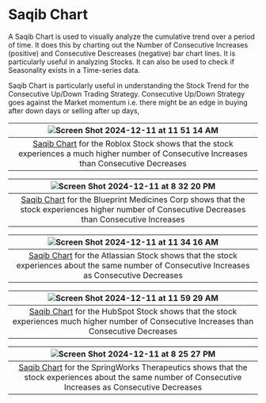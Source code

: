 # Saqib Chart
A Saqib Chart is used to visually analyze the cumulative trend over a period of time. It does this by charting out the Number of Consecutive Increases (positive) and Consecutive Descreases (negative) bar chart lines. It is particularly useful in analyzing Stocks. It can also be used to check if Seasonality exists in a Time-series data.

Saqib Chart is particularly useful in understanding the Stock Trend for the Consecutive Up/Down Trading Strategy. Consecutive Up/Down Strategy goes against the Market momentum i.e. there might be an edge in buying after down days or selling after up days, 

|![Screen Shot 2024-12-11 at 11 51 14 AM](https://github.com/user-attachments/assets/77c580c6-703a-431f-8298-0ad750d78a79)|
|:--:|
|[Saqib Chart](saqib-chart.md) for the Roblox Stock shows that the stock experiences a much higher number of Consecutive Increases than Consecutive Decreases|

|![Screen Shot 2024-12-11 at 8 32 20 PM](https://github.com/user-attachments/assets/5074b127-abf0-425b-a11c-0ec0c0f38361)|
|:--:|
|[Saqib Chart](saqib-chart.md) for the Blueprint Medicines Corp shows that the stock experiences higher number of Consecutive Decreases than Consecutive Increases|


|![Screen Shot 2024-12-11 at 11 34 16 AM](https://github.com/user-attachments/assets/e68253c0-4400-491f-8ac2-c20ede8ec028)|
|:--:|
|[Saqib Chart](saqib-chart.md) for the Atlassian Stock shows that the stock experiences about the same number of Consecutive Increases as Consecutive Decreases|

|![Screen Shot 2024-12-11 at 11 59 29 AM](https://github.com/user-attachments/assets/2d7b3296-6fdd-4755-b9ab-994ae4bcbfdd)|
|:--:|
|[Saqib Chart](saqib-chart.md) for the HubSpot Stock shows that the stock experiences much higher number of Consecutive Increases than Consecutive Decreases|

|![Screen Shot 2024-12-11 at 8 25 27 PM](https://github.com/user-attachments/assets/8538d186-5ec3-4225-8ea6-aeb8705867a4)|
|:--:|
|[Saqib Chart](saqib-chart.md) for the SpringWorks Therapeutics shows that the stock experiences about the same number of Consecutive Increases as Consecutive Decreases|
